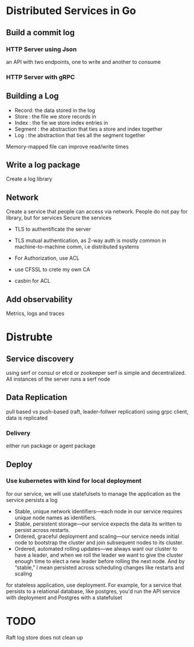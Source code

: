 # Distributed Services in Go

## Build a commit log

### HTTP Server using Json
an API with two endpoints, 
one to write and another to consume

### HTTP Server with gRPC

## Building a Log

- Record: the data stored in the log
- Store : the file we store records in
- Index : the fie we store index entries in
- Segment : the abstraction that ties a store and index together
- Log : the abstraction that ties all the segment together

Memory-mapped file can improve read/write times


## Write a log package
Create a log library

## Network
Create a service that people can access via network. People do not pay for library, but for services
Secure the services
- TLS to authentificate the server
- TLS mutual authentication, as 2-way auth is mostly common in machine-to-machine comm, i.e distributed systems

- For Authorization, use ACL

- use CFSSL to crete my own CA
- casbin for ACL

## Add observability
Metrics, logs and traces

# Distrubte

## Service discovery
using serf or consul or etcd or zookeeper
serf is simple and decentralized.
All instances of the server runs a serf node
## Data Replication
pull based vs push-based (raft, leader-follwer replication)
using grpc client, data is replicated
### Delivery
either run package or agent package

## Deploy

### Use kubernetes with kind for local deployment
for our service, we will use statefulsets to manage the application as the service persists a log
* Stable, unique network identifiers—each node in our service requires
unique node names as identifiers.
* Stable, persistent storage—our service expects the data its written to
persist across restarts.
* Ordered, graceful deployment and scaling—our service needs initial
node to bootstrap the cluster and join subsequent nodes to its cluster.
* Ordered, automated rolling updates—we always want our cluster to
have a leader, and when we roll the leader we want to give the cluster
enough time to elect a new leader before rolling the next node.
And by “stable,” I mean persisted across scheduling changes like restarts
and scaling

for stateless application, use deployment.
For example, for a service that persists to a relational database, like postgres, you'd run the API service with deployment and Postgres with a statefulset

# TODO
Raft log store does not clean up